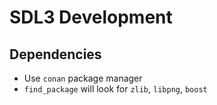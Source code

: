 # SDL3 Development

## Dependencies

* Use `conan` package manager
* `find_package` will look for `zlib`, `libpng`, `boost`
